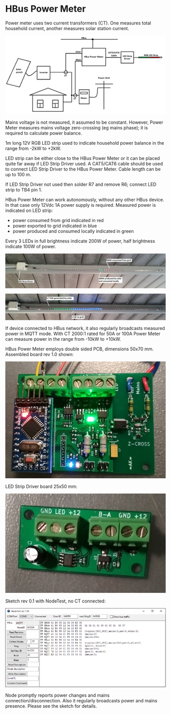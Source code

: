 # HBus Power Meter

Power meter uses two current transformers (CT). One measures total household current, another measures solar station current. 

![Pic2](https://github.com/akouz/HBus/blob/master/HBus_Power_Meter/PIC/2.png)

Mains voltage is not measured, it assumed to be constant. However, Power Meter measures mains voltage zero-crossing (eg mains phase); it is required to calculate power balance. 

1m long 12V RGB LED strip used to indicate household power balance in the range from -2kW to +2kW.  

LED strip can be either close to the HBus Power Meter or it can be placed quite far away if LED Strip Driver used. A CAT5/CAT6 cable should be used to connect LED Strip Driver to the HBus Power Meter. Cable length can be up to 100 m. 

If LED Strip Driver not used then solder R7 and remove R6; connect LED strip to TB4 pin 1.

HBus Power Meter can work autonomously, without any other HBus device. In that case only 12Vdc 1A power supply is required. Measured power is indicated on LED strip:
- power consumed from grid indicated in red
- power exported to grid indicated in blue
- power produced and consumed locally indicated in green

Every 3 LEDs in full brightness indicate 200W of power, half brightness indicate 100W of power.

![Pic1](https://github.com/akouz/HBus/blob/master/HBus_Power_Meter/PIC/1.jpg)

![Pic6](https://github.com/akouz/HBus/blob/master/HBus_Power_Meter/PIC/6.jpg)

If device connected to HBus network, it also regularly broadcasts measured power in MQTT mode. With CT 2000:1  rated for 50A or 100A Power Meter can measure power in the range from -10kW to +10kW. 

HBus Power Meter employs double sided PCB, dimensions 50x70 mm. Assembled board rev 1.0 shown:

![Pic3](https://github.com/akouz/HBus/blob/master/HBus_Power_Meter/PIC/Board_rev_1_0.jpg)

LED Strip Driver board 25x50 mm:

![Pic4](https://github.com/akouz/HBus/blob/master/HBus_Power_Meter/PIC/Strip_drv_rev_1_0.jpg)

Sketch rev 0.1 with NodeTest, no CT connected:

![Pic5](https://github.com/akouz/HBus/blob/master/HBus_Power_Meter/PIC/NodeTest_rev_0_1.png)

Node promptly reports power changes and mains connection/disconnection. Also it regularly broadcasts power and mains presence. Please see the sketch for details. 
